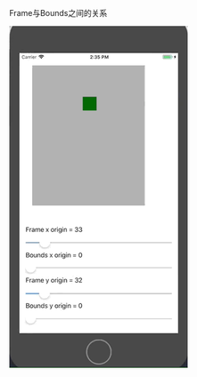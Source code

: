 Frame与Bounds之间的关系

![效果](https://github.com/winfredzen/iOS-UI/blob/master/UIScrollView/FrameVsBounds/ScreenShot/screenshot.gif)
